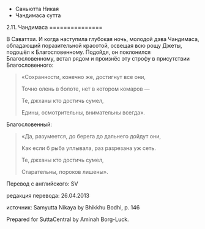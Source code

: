 









* Саньютта Никая
* Чандимаса сутта


2\.11\. Чандимаса
\=\=\=\=\=\=\=\=\=\=\=\=\=\=\=



В Саваттхи\. И когда наступила глубокая ночь, молодой дэва Чандимаса, обладающий поразительной красотой, освещая всю рощу Джеты, подошёл к Благословенному\. Подойдя, он поклонился Благословенному, встал рядом и произнёс эту строфу в присутствии Благословенного:



> «Сохранности, конечно же, достигнут все они,  
> 
> Точно олень в болоте, нет в котором комаров —  
> 
> Те, джханы кто достичь сумел,  
> 
> Едины, осмотрительны, внимательны всегда»\.


Благословенный:



> «Да, разумеется, до берега до дальнего дойдут они,  
> 
> Как если б рыба уплывала, раз разрезана уж сеть\.  
> 
> Те, джханы кто достичь сумел,  
> 
> Старательны, пороков лишены»\.



Перевод с английского: SV


редакция перевода: 26\.04\.2013


источник: Samyutta Nikaya by Bhikkhu Bodhi, p\. 146


Prepared for SuttaCentral by Aminah Borg\-Luck\.







